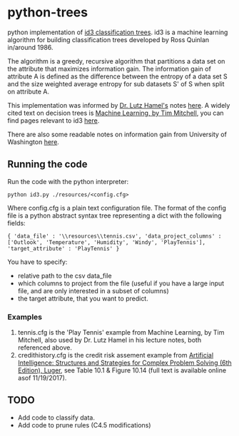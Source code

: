 # python-trees
python implementation of [id3 classification trees](https://en.wikipedia.org/wiki/ID3_algorithm). id3 is a machine learning algorithm for building classification trees developed by Ross Quinlan in/around 1986.

The algorithm is a greedy, recursive algorithm that partitions a data set on the attribute that maximizes information gain. The information gain of attribute A is defined as the difference between the entropy of a data set S and the size weighted average entropy for sub datasets S' of S when split on attribute A. 

This implementation was informed by [Dr. Lutz Hamel's](http://homepage.cs.uri.edu/faculty/hamel/) notes [here](http://homepage.cs.uri.edu/faculty/hamel/courses/2016/spring2016/csc581/lecture-notes/32-decision-trees.pdf). A widely cited text on decision trees is [Machine Learning, by Tim Mitchell](https://www.amazon.com/Machine-Learning-Tom-M-Mitchell/dp/0070428077), you can find pages relevant to id3 [here](http://www.cs.princeton.edu/courses/archive/spr07/cos424/papers/mitchell-dectrees.pdf).

There are also some readable notes on information gain from University of Washington [here](https://courses.cs.washington.edu/courses/cse455/10au/notes/InfoGain.pdf).

## Running the code
Run the code with the python interpreter: 


```python id3.py ./resources/<config.cfg>```

Where config.cfg is a plain text configuration file. The format of the config file is a python abstract syntax tree representing a dict with the following fields:

``
{
   'data_file' : '\\resources\\tennis.csv',
   'data_project_columns' : ['Outlook', 'Temperature', 'Humidity', 'Windy', 'PlayTennis'],
   'target_attribute' : 'PlayTennis'
}
``

You have to specify:
 + relative path to the csv data_file
 + which columns to project from the file (useful if you have a large input file, and are only interested in a subset of columns)
 + the target attribute, that you want to predict.


### Examples
1. tennis.cfg is the 'Play Tennis' example from Machine Learning, by Tim Mitchell, also used by Dr. Lutz Hamel in his lecture notes, both referenced above.
2. credithistory.cfg is the credit risk assement example from [Artificial Intelligence: Structures and Strategies for Complex Problem Solving (6th Edition), Luger](https://www.amazon.com/Artificial-Intelligence-Structures-Strategies-Complex/dp/0321545893), see Table 10.1 & Figure 10.14 (full text is available online asof 11/19/2017).  


## TODO
- Add code to classify data.
- Add code to prune rules (C4.5 modifications)
